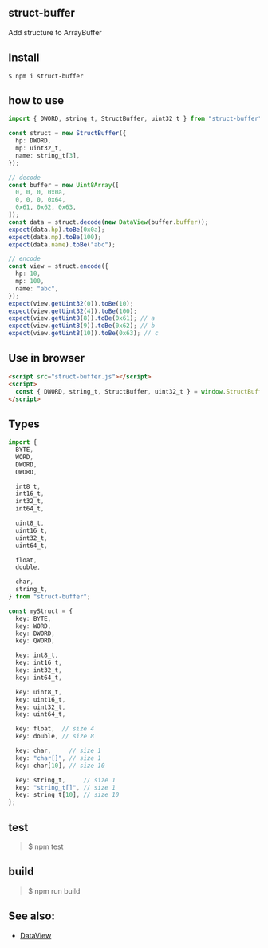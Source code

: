 ## struct-buffer

Add structure to ArrayBuffer

## Install
```
$ npm i struct-buffer
```

## how to use
```ts
import { DWORD, string_t, StructBuffer, uint32_t } from "struct-buffer";

const struct = new StructBuffer({
  hp: DWORD,
  mp: uint32_t,
  name: string_t[3],
});

// decode
const buffer = new Uint8Array([ 
  0, 0, 0, 0x0a, 
  0, 0, 0, 0x64, 
  0x61, 0x62, 0x63, 
]);
const data = struct.decode(new DataView(buffer.buffer));
expect(data.hp).toBe(0x0a);
expect(data.mp).toBe(100);
expect(data.name).toBe("abc");

// encode
const view = struct.encode({
  hp: 10,
  mp: 100,
  name: "abc",
});
expect(view.getUint32(0)).toBe(10);
expect(view.getUint32(4)).toBe(100);
expect(view.getUint8(8)).toBe(0x61); // a
expect(view.getUint8(9)).toBe(0x62); // b
expect(view.getUint8(10)).toBe(0x63); // c
```

## Use in browser
```html
<script src="struct-buffer.js"></script>
<script>
  const { DWORD, string_t, StructBuffer, uint32_t } = window.StructBuffer;
</script>
```

## Types
```ts
import {
  BYTE,
  WORD,
  DWORD,
  QWORD,

  int8_t,
  int16_t,
  int32_t,
  int64_t,

  uint8_t,
  uint16_t,
  uint32_t,
  uint64_t,

  float,
  double,

  char,
  string_t,
} from "struct-buffer";

const myStruct = {
  key: BYTE,
  key: WORD,
  key: DWORD,
  key: QWORD,

  key: int8_t,
  key: int16_t,
  key: int32_t,
  key: int64_t,

  key: uint8_t,
  key: uint16_t,
  key: uint32_t,
  key: uint64_t,

  key: float,  // size 4
  key: double, // size 8

  key: char,     // size 1
  key: "char[]", // size 1
  key: char[10], // size 10

  key: string_t,     // size 1
  key: "string_t[]", // size 1
  key: string_t[10], // size 10
};
```

## test
> $ npm test

## build
> $ npm run build


## See also:
  - [DataView](https://developer.mozilla.org/zh-CN/docs/Web/JavaScript/Reference/Global_Objects/DataView)
